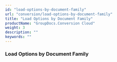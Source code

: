 ```yaml
---
id: "load-options-by-document-family"
url: "conversion/load-options-by-document-family"
title: "Load Options by Document Family"
productName: "GroupDocs.Conversion Cloud"
weight: 3
description: ""
keywords: ""
---
```


### Load Options by Document Family ###

